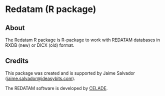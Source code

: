 # Redatam (R package)

## About

The Redatam R package is R-package to work with REDATAM databases in RXDB (new) or DICX (old) format.

## Credits

This package was created and is supported by Jaime Salvador (jaime.salvador@ideasybits.com).

The REDATAM software is developed by [CELADE](https://redatam.org/). 

